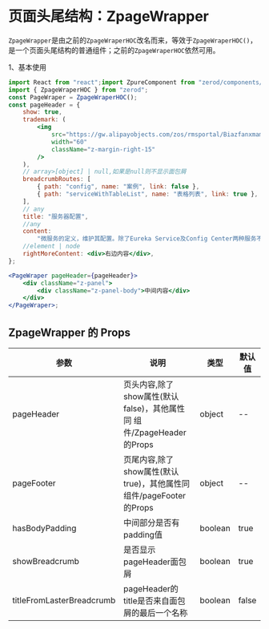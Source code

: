 # 页面头尾结构：ZpageWrapper

`ZpageWrapper`是由之前的`ZpageWraperHOC`改名而来，等效于`ZpageWraperHOC()`，是一个页面头尾结构的普通组件；之前的`ZpageWraperHOC`依然可用。

1、基本使用

<div class="z-demo-box" data-render="demo1" data-title="基本使用"></div>

```jsx
import React from "react";import ZpureComponent from "zerod/components/ZpureComponent";
import { ZpageWraperHOC } from "zerod";
const PageWraper = ZpageWraperHOC();
const pageHeader = {
	show: true,
	trademark: (
		<img
			src="https://gw.alipayobjects.com/zos/rmsportal/BiazfanxmamNRoxxVxka.png"
			width="60"
			className="z-margin-right-15"
		/>
	),
	// array>[object] | null,如果是null则不显示面包屑
	breadcrumbRoutes: [
		{ path: "config", name: "案例", link: false },
		{ path: "serviceWithTableList", name: "表格列表", link: true },
	],
	// any
	title: "服务器配置",
	//any
	content:
		"微服务的定义，维护其配置。除了Eureka Service及Config Center两种服务不在这里配置，其他服务都必须在此定义和配置！",
	//element | node
	rightMoreContent: <div>右边内容</div>,
};

<PageWraper pageHeader={pageHeader}>
	<div className="z-panel">
		<div className="z-panel-body">中间内容</div>
	</div>
</PageWraper>;
```

## ZpageWrapper 的 Props

<table>
	<thead>
		<tr>
			<th>参数</th>
			<th>说明</th>
			<th>类型</th>
			<th>默认值</th>
		</tr>
	</thead>
	<tbody>
		<tr>
			<td>pageHeader</td>
			<td>页头内容,除了show属性(默认false)，其他属性同 <span class="z-history-href" data-path="/main/component-doc/ZpageHeader-doc">组件/ZpageHeader</span> 的Props</td>
			<td>object</td>
			<td>--</td>
		</tr>
		<tr>
			<td>pageFooter</td>
			<td>页尾内容,除了show属性(默认true)，其他属性同 <span class="z-history-href" data-path="/main/component-doc/ZpageFooter-doc">组件/pageFooter</span> 的Props</td>
			<td>object</td>
			<td>--</td>
		</tr>
		<tr>
			<td>hasBodyPadding</td>
			<td>中间部分是否有padding值</td>
			<td>boolean</td>
			<td>true</td>
		</tr>
		<tr>
			<td>showBreadcrumb</td>
			<td>是否显示pageHeader面包屑</td>
			<td>boolean</td>
			<td>true</td>
		</tr>
		<tr>
			<td>titleFromLasterBreadcrumb</td>
			<td>pageHeader的title是否来自面包屑的最后一个名称</td>
			<td>boolean</td>
			<td>false</td>
		</tr>
	</tbody>
</table>
